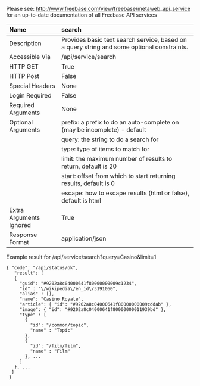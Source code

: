 Please see: http://www.freebase.com/view/freebase/metaweb_api_service
for an up-to-date documentation of all Freebase API services


|Name|search|
|:---|:-----|
|Description|Provides basic text search service, based on a query string and some optional constraints.|
|Accessible Via|/api/service/search|
|HTTP GET|True|
|HTTP Post|False|
|Special Headers|None|
|Login Required|False|
|Required Arguments|None|
|Optional Arguments|prefix: a prefix to do an auto-complete on (may be incomplete) - default|
|  |query: the string to do a search for|
|  |type: type of items to match for|
|  |limit: the maximum number of results to return, default is 20|
|  |start: offset from which to start returning results, default is 0|
|  |escape: how to escape results (html or false), default is html|
|Extra Arguments Ignored|True|
|Response Format|application/json|

Example result for /api/service/search?query=Casino&limit=1

```
{ "code": "/api/status/ok",
   "result": [
   {
     "guid": "#9202a8c04000641f80000000009c1234",
     "id" : "\/wikipedia\/en_id\/3191060",
     "alias" : [],
     "name": "Casino Royale",
     "article": { "id": "#9202a8c04000641f80000000009cddab" },
     "image": { "id": "#9202a8c04000641f80000000011939bd" },
     "type" : [
       {
         "id": "/common/topic",
         "name" : "Topic"
       },
       {
         "id": "/film/film",
         "name" : "Film"
       }, ...
     ]
   }, ...
  ]
 }
```